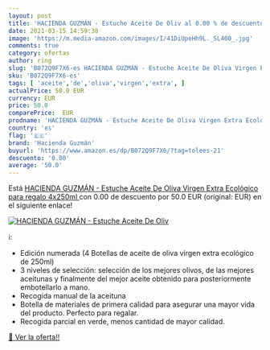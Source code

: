 ```yaml
---
layout: post
title: 'HACIENDA GUZMÁN - Estuche Aceite De Oliv al 0.00 % de descuento'
date: 2021-03-15 14:59:38
image: 'https://m.media-amazon.com/images/I/41DiUpeHh9L._SL400_.jpg'
comments: true
category: ofertas
author: ring
slug: 'B072Q9F7X6-es HACIENDA GUZMÁN - Estuche Aceite De Oliva Virgen Extra...'
sku: 'B072Q9F7X6-es'
tags: [ 'aceite','de','oliva','virgen','extra', ]
actualPrice: 50.0 EUR
currency: EUR
price: 50.0
comparePrice:  EUR
prodname: 'HACIENDA GUZMÁN - Estuche Aceite De Oliva Virgen Extra Ecológico para regalo  4x250ml '
country: 'es'
flag: '🇪🇸'
brand: 'Hacienda Guzmán'
buyurl: 'https://www.amazon.es/dp/B072Q9F7X6/?tag=tolees-21'
descuento: '0.00'
average: '50.0'
---
```


Está [HACIENDA GUZMÁN - Estuche Aceite De Oliva Virgen Extra Ecológico para regalo  4x250ml ](https://www.amazon.es/dp/B072Q9F7X6/?tag=tolees-21) con 0.00 de descuento por 50.0 EUR (original:  EUR) en el siguiente enlace!

[![HACIENDA GUZMÁN - Estuche Aceite De Oliv](https://m.media-amazon.com/images/I/41DiUpeHh9L._SL400_.jpg)](https://www.amazon.es/dp/B072Q9F7X6/?tag=tolees-21)

ℹ️:

- Edición numerada (4 Botellas de aceite de oliva virgen extra ecológico de 250ml)
- 3 niveles de selección: selección de los mejores olivos, de las mejores aceitunas y finalmente del mejor aceite obtenido para posteriormente embotellarlo a mano.
- Recogida manual de la aceituna
- Botella de materiales de primera calidad para asegurar una mayor vida del producto. Perfecto para regalar.
- Recogida parcial en verde, menos cantidad de mayor calidad.

[🛒 Ver la oferta!!](https://www.amazon.es/dp/B072Q9F7X6/?tag=tolees-21)
